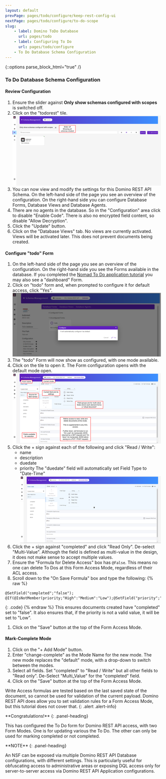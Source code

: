```yaml
---
layout: default
prevPage: pages/todo/configure/keep-rest-config-ui
nextPage: pages/todo/configure/to-do-scope
slug:
    - label: Domino ToDo Database
      url: pages/todo
    - label: Configuring To Do
      url: pages/todo/configure
    - To Do Database Schema Configuration
---
```


{::options parse_block_html="true" /}

### To Do Database Schema Configuration

#### Review Configuration

1. Ensure the slider against **Only show schemas configured with scopes** is switched off.
1. Click on the "todorest" tile.
   ![To Do Menu](../images/configure/to-do-db-tile.png)
1. You can now view and modify the settings for this Domino REST API Schema. On the left-hand side of the page you see an overview of the configuration. On the right-hand side you can configure Database Forms, Database Views and Database Agents.
1. There are no agents in the database. So in the "Configuration" area click to disable "Enable Code". There is also no encrypted field content, so disable "Allow Decryption".
1. Click the "Update" button.
1. Click on the "Database Views" tab. No views are currently activated. Views will be activated later. This does not prevent documents being created.

#### Configure "todo" Form

1. On the left-hand side of the page you see an overview of the configuration. On the right-hand side you see the Forms available in the database. If you completed the [Nomad To Do application tutorial](http://paulswithers.github.io/domino_todo/index) you may also see a "dashboard" Form.
1. Click on "todo" form and, when prompted to configure it for default access, click "Yes".
  ![todo Form Configure](../images/configure/to-do-configure.png)
1. The "todo" Form will now show as configured, with one mode available.
1. Click on the tile to open it. The Form configuration opens with the default mode open.
   ![Form Access Modes](../images/configure/form-modes.png)
1. Click the + sign against each of the following and click "Read / Write":
    - name
    - description
    - duedate
    - priority
   The "duedate" field will automatically set Field Type to "Date-Time"
   ![Form Access Modes](../images/configure/to-do-form.png)
2. Click the + sign against "completed" and click "Read Only". De-select "Multi-Value". Although the field is defined as multi-value in the design, it does not make sense to accept multiple values.
3. Ensure the "Formula for Delete Access" box has `@False`. This means no one can delete To Dos at this Form Access Mode, regardless of their ACL access.
4. Scroll down to the "On Save Formula" box and type the following:
   {% raw %}
  ~~~
  @SetField("completed";"false");
  @If(@IsNotMember(priority;"High":"Medium":"Low");@SetField("priority";"Low");"");
  ~~~
  {: .code}
  {% endraw %}
  This ensures documents created have "completed" set to "false". It also ensures that, if the priority is not a valid value, it will be set to "Low".
1. Click on the "Save" button at the top of the Form Access Mode.

#### Mark-Complete Mode

1. Click on the "+ Add Mode" button.
1. Enter "change-complete" as the Mode Name for the new mode. The new mode replaces the "default" mode, with a drop-down to switch between the modes.
1. Select all fields. Set "completed" to "Read / Write" but all other fields to "Read only". De-Select "Multi_Value" for the "completed" field.
1. Click on the "Save" button at the top of the Form Access Mode.

Write Access formulas are tested based on the last saved state of the document, so cannot be used for validation of the current payload. Domino REST API does allow you to set validation rules for a Form Access Mode, but this tutorial does not cover that.
{: .alert .alert-info}

<div class="panel panel-success">
**Congratulations!**
{: .panel-heading}
<div class="panel-body">

This has configured the To Do form for Domino REST API access, with two Form Modes. One is for updating various the To Do. The other can only be used for marking completed or not completed.
</div>
</div>

<div class="panel panel-info">
**NOTE**
{: .panel-heading}
<div class="panel-body">

An NSF can be exposed via multiple Domino REST API Database configurations, with different settings. This is particularly useful for obfuscating access to administrative areas or exposing DQL access only for server-to-server access via Domino REST API Application configurations.
</div>
</div>